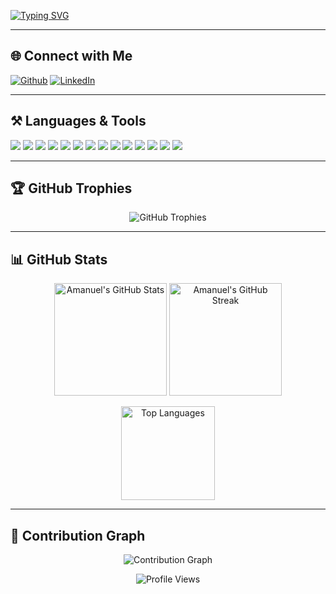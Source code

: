 <!-- Typing SVG Header -->
[![Typing SVG](https://readme-typing-svg.demolab.com?font=Fira+Code&weight=600&size=22&duration=3000&pause=800&color=36BCF7&center=true&vCenter=true&width=1000&lines=Hello%2C+I'm+Amanuel+Tesfaye;A+Passionate+Software+Engineer;Exploring+New+Technologies+in+Tech)](https://git.io/typing-svg)

---

## 🌐 Connect with Me
[![Github](https://img.shields.io/badge/GitHub-000?style=flat&logo=github&logoColor=white)](https://github.com/AmanT776)
[![LinkedIn](https://img.shields.io/badge/LinkedIn-0A66C2?style=flat&logo=linkedin&logoColor=white)](https://www.linkedin.com/in/amanueltesfaye/)

---

## ⚒️ Languages & Tools
<p align="left">
  <img src="https://img.shields.io/badge/HTML5-000?style=flat-square&logo=html5&logoColor=E34F26" />
  <img src="https://img.shields.io/badge/CSS3-000?style=flat-square&logo=css3&logoColor=1572B6" />
  <img src="https://img.shields.io/badge/JavaScript-000?style=flat-square&logo=javascript&logoColor=F7DF1E" />
  <img src="https://img.shields.io/badge/React-000?style=flat-square&logo=react&logoColor=61DAFB" />
  <img src="https://img.shields.io/badge/MongoDB-000?style=flat-square&logo=mongodb&logoColor=47A248" />
  <img src="https://img.shields.io/badge/Python-000?style=flat-square&logo=python&logoColor=3776AB" />
  <img src="https://img.shields.io/badge/Django-000?style=flat-square&logo=django&logoColor=092E20" />
  <img src="https://img.shields.io/badge/C++-00599C?style=flat-square&logo=cplusplus&logoColor=white" />
  <img src="https://img.shields.io/badge/MySQL-000?style=flat-square&logo=mysql&logoColor=4479A1" />
  <img src="https://img.shields.io/badge/Linux-000?style=flat-square&logo=linux&logoColor=FCC624" />
  <img src="https://img.shields.io/badge/Git-000?style=flat-square&logo=git&logoColor=F05032" />
  <img src="https://img.shields.io/badge/GitHub-000?style=flat-square&logo=github&logoColor=white" />
  <img src="https://img.shields.io/badge/VS%20Code-000?style=flat-square&logo=visual-studio-code&logoColor=0078d7" />
  <img src="https://img.shields.io/badge/Figma-000?style=flat-square&logo=figma&logoColor=F24E1E" />
</p>

---

## 🏆 GitHub Trophies
<p align="center">
  <img src="https://github-profile-trophy.vercel.app/?username=AmanT776&theme=radical&row=1&column=7" alt="GitHub Trophies"/>
</p>


---

## 📊 GitHub Stats
<p align="center">
  <img src="https://github-readme-stats.vercel.app/api?username=AmanT776&show_icons=true&theme=github_dark&hide_border=true&count_private=true" alt="Amanuel's GitHub Stats" height="180em"/>
  <img src="https://github-readme-streak-stats.herokuapp.com/?user=AmanT776&theme=github-dark&hide_border=true" alt="Amanuel's GitHub Streak" height="180em"/>

</p>

<p align="center">
  <img src="https://github-readme-stats.vercel.app/api/top-langs/?username=AmanT776&layout=compact&theme=github_dark&hide_border=true" alt="Top Languages" height="150em"/>
</p>

---

## 📌 Contribution Graph
<p align="center">
  <img src="https://github-readme-activity-graph.vercel.app/graph?username=AmanT776&bg_color=0D1117&color=36BCF7&line=36BCF7&point=FFFFFF&area=true&hide_border=true" alt="Contribution Graph"/>
</p>


<p align="center">
  <img src="https://komarev.com/ghpvc/?username=AmanT776&style=flat-square&color=blue" alt="Profile Views" />
</p>
